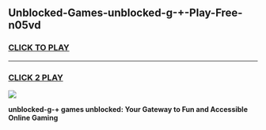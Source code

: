 
## Unblocked-Games-unblocked-g-+-Play-Free-n05vd
<h3>
<a href="https://premium76.site?title=unblocked-g-+&ref=23A">CLICK TO PLAY</a></h3>
<hr>

<h3>
<a href="https://premium76.site?title=unblocked-g-+&ref=23A">CLICK 2 PLAY</a>
  
</h3>

<a href="https://premium76.site?title=unblocked-g-+&ref=23A"><img src="https://clearcache.store/games.png"></a>


**unblocked-g-+ games unblocked: Your Gateway to Fun and Accessible Online Gaming**
